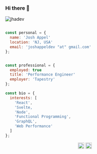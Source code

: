 ### Hi there 👋

<p align="left">
  <img src="https://komarev.com/ghpvc/?username=jhadev" alt="jhadev" />
</p>

```js

const personal = {
  name: 'Josh Appel'
  location: 'NJ, USA'
  email: 'joshappeldev "at" gmail.com'
};


const professional = {
  employed: true
  title: 'Performance Engineer'
  employer: 'Tapestry'
};

const bio = {
  interests: [
    'React',
    'Svelte,
    'Node',
    'Functional Programming',
    'GraphQL',
    'Web Performance'
  ]
};

```

<!-- <p align="center">
  <img src="https://github-readme-stats.vercel.app/api?username=jhadev&show_icons=true" alt="jhadev" />
</p> -->

<p align="center">
  <a href="mailto:joshappeldev@@gmail.com"><img src="https://image.flaticon.com/icons/svg/725/725643.svg" height="20" width="20" /></a>
  <a href="https://linkedin.com/in/josh-appel"><img src="https://cdn.jsdelivr.net/npm/simple-icons@3.0.1/icons/linkedin.svg" height="20"     width="20" /></a>
</p>

<!--
**jhadev/jhadev** is a ✨ _special_ ✨ repository because its `README.md` (this file) appears on your GitHub profile.

Here are some ideas to get you started:

- 🔭 I’m currently working on ...
- 🌱 I’m currently learning ...
- 👯 I’m looking to collaborate on ...
- 🤔 I’m looking for help with ...
- 💬 Ask me about ...
- 📫 How to reach me: ...
- 😄 Pronouns: ...
- ⚡ Fun fact: ...
-->

